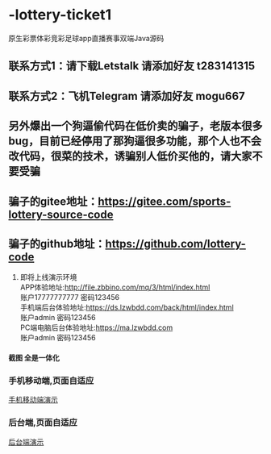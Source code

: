 # -lottery-ticket1
原生彩票体彩竞彩足球app直播赛事双端Java源码
## 联系方式1：请下载Letstalk 请添加好友 t283141315
## 联系方式2：飞机Telegram 请添加好友 mogu667

## 另外爆出一个狗逼偷代码在低价卖的骗子，老版本很多bug，目前已经停用了那狗逼很多功能，那个人也不会改代码，很菜的技术，诱骗别人低价买他的，请大家不要受骗
## 骗子的gitee地址：https://gitee.com/sports-lottery-source-code
## 骗子的github地址：https://github.com/lottery-code

1.  即将上线演示环境  <br>
APP体验地址:http://file.zbbino.com/mq/3/html/index.html <br>
账户17777777777 密码123456 <br>
手机端后台体验地址:https://ds.lzwbdd.com/back/html/index.html<br>
账户admin 密码123456 <br>
PC端电脑后台体验地址:https://ma.lzwbdd.com <br>
账户admin 密码123456 <br>

#### 截图   全是一体化


### 手机移动端,页面自适应
[手机移动端演示](https://ppm-pics-res.s3.ap-southeast-1.amazonaws.com/cms/appview.gif)
### 后台端,页面自适应
[后台端演示](https://ppm-pics-res.s3.ap-southeast-1.amazonaws.com/cms/backview.gif)
